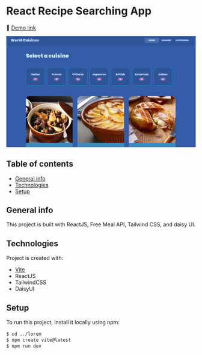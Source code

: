 # React Recipe Searching App

🚀 [Demo link](https://all-world-cuisines.netlify.app/)

![World-Cuisines](https://raw.githubusercontent.com/naomi-pham/world-cuisines/main/public/world-cuisines-2.png)

## Table of contents
* [General info](#general-info)
* [Technologies](#technologies)
* [Setup](#setup)

## General info
This project is built with ReactJS, Free Meal API, Tailwind CSS, and daisy UI. 
	
## Technologies
Project is created with:
* [Vite](https://vitejs.dev/guide/)
* ReactJS
* TailwindCSS
* DaisyUI
	
## Setup
To run this project, install it locally using npm:

```
$ cd ../lorem
$ npm create vite@latest 
$ npm run dev
```
